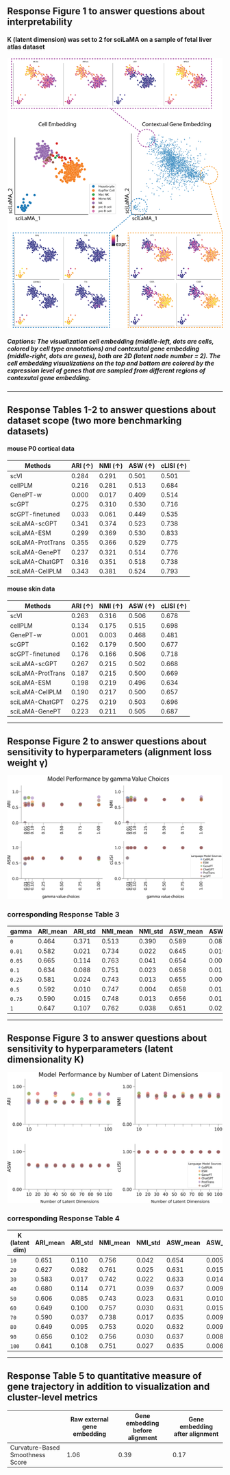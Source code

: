## Response Figure 1 to answer questions about interpretability
#### K (latent dimension) was set to 2 for sciLaMA on a sample of fetal liver atlas dataset
![alt text](https://github.com/anonymous-ICML2025/rebuttal_April1st/blob/main/Figures/Interpretability.png)
##### Captions: The visualization cell embedding (middle-left, dots are cells, colored by cell type annotations) and contexutal gene embedding (middle-right, dots are genes), both are 2D (latent node number = 2). The cell embedding visualizations on the top and bottom are colored by the expression level of genes that are sampled from different regions of contexutal gene embedding.

---
## Response Tables 1-2 to answer questions about dataset scope (two more benchmarking datasets)
#### mouse P0 cortical data
|Methods| ARI (↑) | NMI (↑) | ASW (↑) | cLISI (↑) |
| ------------- | ------------- | ------------- | ------------- | ------------- | 
|scVI	              |0.284	|0.291	|0.501	|0.501 |
|cellPLM            |0.216	|0.281	|0.513	|0.684 |
|GenePT-w	          |0.000	|0.017	|0.409	|0.514 |
|scGPT	            |0.275	|0.310	|0.530	|0.716 |
|scGPT-finetuned	  |0.033	|0.061	|0.449	|0.535 |
|sciLaMA-scGPT	    |0.341	|0.374	|0.523	|0.738 |
|sciLaMA-ESM	      |0.299	|0.369	|0.530	|0.833 |
|sciLaMA-ProtTrans	|0.355	|0.366	|0.529	|0.775 |
|sciLaMA-GenePT	    |0.237	|0.321	|0.514	|0.776 |
|sciLaMA-ChatGPT	  |0.316	|0.351	|0.518	|0.738 |
|sciLaMA-CellPLM	  |0.343	|0.381	|0.524	|0.793 |

#### mouse skin data
|Methods| ARI (↑) | NMI (↑) | ASW (↑) | cLISI (↑) |
| ------------- | ------------- | ------------- | ------------- | ------------- | 
|scVI	              |0.263	|0.316	|0.506	|0.678 |
|cellPLM	          |0.134	|0.175	|0.515	|0.698 |
|GenePT-w	          |0.001	|0.003	|0.468	|0.481 |
|scGPT	            |0.162	|0.179	|0.500	|0.677 |
|scGPT-finetuned	  |0.176	|0.166	|0.506	|0.718 |
|sciLaMA-scGPT	    |0.267	|0.215	|0.502	|0.668 |
|sciLaMA-ProtTrans	|0.187	|0.215	|0.500	|0.669 |
|sciLaMA-ESM	      |0.198	|0.219	|0.496	|0.634 |
|sciLaMA-CellPLM	  |0.190	|0.217	|0.500	|0.657 |
|sciLaMA-ChatGPT	  |0.275	|0.219	|0.503	|0.696 |
|sciLaMA-GenePT	    |0.223	|0.211	|0.505	|0.687 |

---

## Response Figure 2 to answer questions about sensitivity to hyperparameters (alignment loss weight γ)
![alt text](https://github.com/anonymous-ICML2025/rebuttal_April1st/blob/main/Figures/Sensitivity_gamma.png)
### corresponding Response Table 3
|gamma|	ARI_mean|	ARI_std	|NMI_mean|	NMI_std|	ASW_mean	|ASW_std	|cLISI_mean|	cLISI_std|
| ------------- | ------------- | ------------- | ------------- | ------------- | ------------- | ------------- | ------------- | ------------- | 
|`0`|	0.464 |0.371	|0.513	|0.390	|0.589	|0.087	|0.881	|0.170|
|`0.01`|	0.582	|0.021	|0.734	|0.022	|0.645	|0.010	|0.990	|0.002|
|`0.05`|	0.665	|0.114	|0.763	|0.041	|0.654	|0.005	|0.991	|0.002|
|`0.1`|	0.634	|0.088	|0.751	|0.023	|0.658	|0.012	|0.992	|0.002|
|`0.25`|	0.581	|0.024	|0.743	|0.013	|0.655	|0.006	|0.990	|0.002|
|`0.5`|	0.592	|0.010	|0.747	|0.004	|0.658	|0.012	|0.993	|0.001|
|`0.75`|	0.590	|0.015	|0.748	|0.013	|0.656	|0.012	|0.992	|0.002|
|`1`|	0.647	|0.107	|0.762	|0.038	|0.651	|0.025	|0.993	|0.003|

---

## Response Figure 3 to answer questions about sensitivity to hyperparameters (latent dimensionality K)
![alt text](https://github.com/anonymous-ICML2025/rebuttal_April1st/blob/main/Figures/Sensitivity_K.png)
### corresponding Response Table 4
|K (latent dim)|	ARI_mean|	ARI_std	|NMI_mean|	NMI_std|	ASW_mean	|ASW_std	|cLISI_mean|	cLISI_std|
| ------------- | ------------- | ------------- | ------------- | ------------- | ------------- | ------------- | ------------- | ------------- | 
|`10`|	0.651|	0.110|	0.756|	0.042|	0.654|	0.005|	0.991|	0.002 |
|`20`|	0.627|  0.082|	0.761|	0.025|	0.631|	0.015|	0.991|	0.000 |
|`30`|	0.583|	0.017|	0.742|	0.022|	0.633|	0.014|	0.991|	0.001 |
|`40`|	0.680|	0.114|	0.771|	0.039|	0.637|	0.009|	0.991|	0.002 |
|`50`|	0.606|	0.085|	0.743|	0.023|	0.631|	0.010|	0.990|	0.002 |
|`60`|	0.649|	0.100|	0.757|	0.030|	0.631|	0.015|	0.990|	0.002 |
|`70`|	0.590|	0.037|	0.738|	0.017|	0.635|	0.009|	0.991|	0.001 |
|`80`|	0.649|	0.095|	0.753|	0.020|	0.632|	0.009|	0.991|	0.001 |
|`90`|	0.656|	0.102|	0.756|	0.030|	0.637|	0.008|	0.991|	0.001 |
|`100`|	0.641|	0.108|	0.751|	0.027|	0.635|	0.006|	0.991|	0.002 |

---

## Response Table 5 to quantitative measure of gene trajectory in addition to visualization and cluster-level metrics
| |Raw external gene embedding	| Gene embedding before alignment	| Gene embedding after alignment |
| ------------- | ------------- | ------------- | ------------- | 
| Curvature-Based Smoothness Score	| 1.06 | 0.39	| 0.17 |
